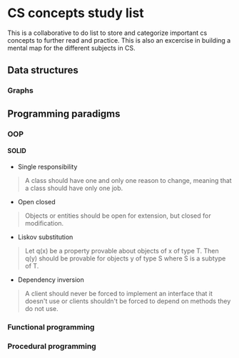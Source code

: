 # CS concepts study list
This is a collaborative to do list to store and categorize important cs concepts to further read and practice.
This is also an excercise in building a mental map for the different subjects in CS.

## Data structures
### Graphs

## Programming paradigms
### OOP
#### SOLID
- Single responsibility
>A class should have one and only one reason to change, meaning that a class should have only one job.
- Open closed
>Objects or entities should be open for extension, but closed for modification.
- Liskov substitution
>Let q(x) be a property provable about objects of x of type T. Then q(y) should be provable for objects y of type S where S is a subtype of T.
- Dependency inversion
>A client should never be forced to implement an interface that it doesn't use or clients shouldn't be forced to depend on methods they do not use.

### Functional programming

### Procedural programming

